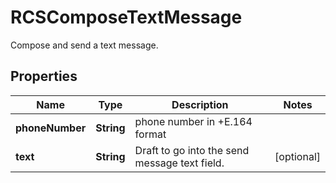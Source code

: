 

# RCSComposeTextMessage

Compose and send a text message.

## Properties

| Name | Type | Description | Notes |
|------------ | ------------- | ------------- | -------------|
|**phoneNumber** | **String** | phone number in +E.164 format |  |
|**text** | **String** | Draft to go into the send message text field. |  [optional] |



